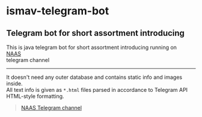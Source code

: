 # ismav-telegram-bot
## Telegram bot for short assortment introducing

This is java telegram bot for short assortment introducing running on<br>
[NAAS](https://ismav.com.ua/)<br>
telegram channel

---

It doesn't need any outer database and contains static info and images inside.<br>
All text info is given as `*.html` files parsed in accordance to Telegram API HTML-style formatting.

> [NAAS Telegram channel](https://ismav.com.ua/)
